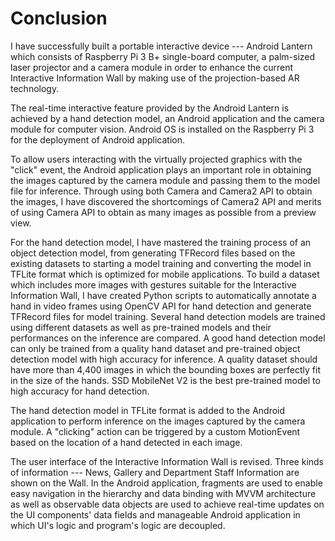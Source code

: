 # Conclusion

<!-- 
A chapter that concludes the thesis by summarising the learning points
and outlining future areas for research
-->

I have successfully built a portable interactive device --- Android Lantern which consists of Raspberry Pi 3 B+ single-board computer, a palm-sized laser projector and a camera module in order to enhance the current Interactive Information Wall by making use of the projection-based AR technology.

The real-time interactive feature provided by the Android Lantern is achieved by a hand detection model, an Android application and the camera module for computer vision. Android OS is installed on the Raspberry Pi 3 for the deployment of Android application.

To allow users interacting with the virtually projected graphics with the "click" event, the Android application plays an important role in obtaining the images captured by the camera module and passing them to the model file for inference. Through using both Camera and Camera2 API to obtain the images, I have discovered the shortcomings of Camera2 API and merits of using Camera API to obtain as many images as possible from a preview view.

For the hand detection model, I have mastered the training process of an object detection model, from generating TFRecord files based on the existing datasets to starting a model training and converting the model in TFLite format which is optimized for mobile applications. To build a dataset which includes more images with gestures suitable for the Interactive Information Wall, I have created Python scripts to automatically annotate a hand in video frames using OpenCV API for hand detection and generate TFRecord files for model training. Several hand detection models are trained using different datasets as well as pre-trained models and their performances on the inference are compared. A good hand detection model can only be trained from a quality hand dataset and pre-trained object detection model with high accuracy for inference. A quality dataset should have more than 4,400 images in which the bounding boxes are perfectly fit in the size of the hands. SSD MobileNet V2 is the best pre-trained model to high accuracy for hand detection.

The hand detection model in TFLite format is added to the Android application to perform inference on the images captured by the camera module. A "clicking" action can be triggered by a custom MotionEvent based on the location of a hand detected in each image.

The user interface of the Interactive Information Wall is revised. Three kinds of information --- News, Gallery and Department Staff Information are shown on the Wall. In the Android application, fragments are used to enable easy navigation in the hierarchy and data binding with MVVM architecture as well as observable data objects are used to achieve real-time updates on the UI components' data fields and manageable Android application in which UI's logic and program's logic are decoupled.
